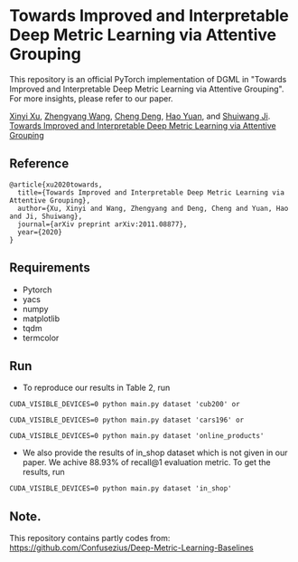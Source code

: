 # Towards Improved and Interpretable Deep Metric Learning via Attentive Grouping
This repository is an official PyTorch implementation of DGML in "Towards Improved and Interpretable Deep Metric Learning via Attentive Grouping". For more insights, please refer to our paper.

[Xinyi Xu](https://xinyixuxd.github.io/), [Zhengyang Wang](https://zhengyang-wang.github.io/), [Cheng Deng](https://see.xidian.edu.cn/faculty/chdeng/), [Hao Yuan](https://sites.google.com/site/hyuanustc), and [Shuiwang Ji](http://people.tamu.edu/~sji/). [Towards Improved and Interpretable Deep Metric Learning via Attentive Grouping](https://arxiv.org/pdf/2011.08877.pdf)

## Reference
```
@article{xu2020towards,
  title={Towards Improved and Interpretable Deep Metric Learning via Attentive Grouping},
  author={Xu, Xinyi and Wang, Zhengyang and Deng, Cheng and Yuan, Hao and Ji, Shuiwang},
  journal={arXiv preprint arXiv:2011.08877},
  year={2020}
}
```

## Requirements
* Pytorch
* yacs
* numpy
* matplotlib
* tqdm
* termcolor

## Run
* To reproduce our results in Table 2, run 
```linux
CUDA_VISIBLE_DEVICES=0 python main.py dataset 'cub200' or

CUDA_VISIBLE_DEVICES=0 python main.py dataset 'cars196' or

CUDA_VISIBLE_DEVICES=0 python main.py dataset 'online_products'
```

* We also provide the results of in_shop dataset which is not given in our paper. We achive 88.93% of recall@1 evaluation metric. To get the results, run
```linux
CUDA_VISIBLE_DEVICES=0 python main.py dataset 'in_shop'
```
## Note.

This repository contains partly codes from: https://github.com/Confusezius/Deep-Metric-Learning-Baselines

